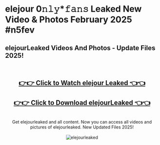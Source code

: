# elejour 0𝚗𝚕𝚢*𝚏𝚊𝚗𝚜 Leaked New Video & Photos February 2025 #n5fev

<h2>elejourLeaked Videos And Photos - Update Files 2025!</h2>
<br>
<div align="center">
<h2><a href="https://mediaupload.pro?title=elejour&ref=11F" rel="nofollow">👉👉 Click to Watch elejour Leaked 👈👈</a></h2>
<h2><a href="https://mediaupload.pro?title=elejour&ref=11F" rel="nofollow">👉👉 Click to Download elejourLeaked 👈👈</a></h2>
<br>
Get elejourleaked and all content. Now you can access all videos and pictures of elejourleaked. New Updated Files 2025!
<br>
<br>
<a href="https://mediaupload.pro?title=elejour&ref=11F" rel="nofollow" data-target="animated-image.originalLink"><img src="https://i.ibb.co/Gkj2r4b/banner.png" alt="elejourleaked" style="max-width: 100%; display: inline-block;" data-target="animated-image.originalImage"></a>
</div>
<br>


